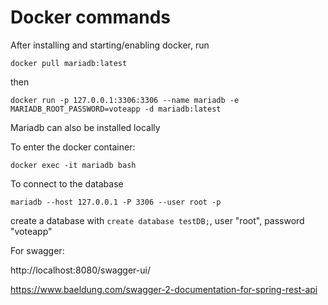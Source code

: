 # Docker commands

After installing and starting/enabling docker, run

``` docker pull mariadb:latest ```

then

```docker run -p 127.0.0.1:3306:3306 --name mariadb -e MARIADB_ROOT_PASSWORD=voteapp -d mariadb:latest ```

Mariadb can also be installed locally

To enter the docker container:

```docker exec -it mariadb bash   ``` 

To connect to the database

```mariadb --host 127.0.0.1 -P 3306 --user root -p ```

create a database with ```create database testDB;```, user "root", password "voteapp"



For swagger:

http://localhost:8080/swagger-ui/


https://www.baeldung.com/swagger-2-documentation-for-spring-rest-api
